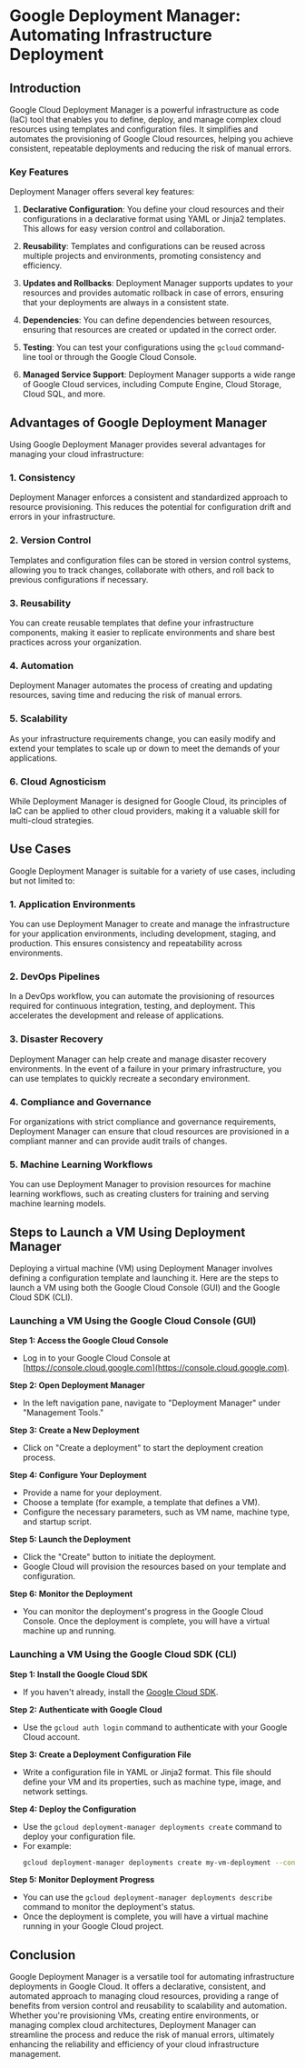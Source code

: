 # Google Deployment Manager: Automating Infrastructure Deployment

## Introduction

Google Cloud Deployment Manager is a powerful infrastructure as code (IaC) tool that enables you to define, deploy, and manage complex cloud resources using templates and configuration files. It simplifies and automates the provisioning of Google Cloud resources, helping you achieve consistent, repeatable deployments and reducing the risk of manual errors.

### Key Features

Deployment Manager offers several key features:

1. **Declarative Configuration**: You define your cloud resources and their configurations in a declarative format using YAML or Jinja2 templates. This allows for easy version control and collaboration.

2. **Reusability**: Templates and configurations can be reused across multiple projects and environments, promoting consistency and efficiency.

3. **Updates and Rollbacks**: Deployment Manager supports updates to your resources and provides automatic rollback in case of errors, ensuring that your deployments are always in a consistent state.

4. **Dependencies**: You can define dependencies between resources, ensuring that resources are created or updated in the correct order.

5. **Testing**: You can test your configurations using the `gcloud` command-line tool or through the Google Cloud Console.

6. **Managed Service Support**: Deployment Manager supports a wide range of Google Cloud services, including Compute Engine, Cloud Storage, Cloud SQL, and more.

## Advantages of Google Deployment Manager

Using Google Deployment Manager provides several advantages for managing your cloud infrastructure:

### 1. Consistency

Deployment Manager enforces a consistent and standardized approach to resource provisioning. This reduces the potential for configuration drift and errors in your infrastructure.

### 2. Version Control

Templates and configuration files can be stored in version control systems, allowing you to track changes, collaborate with others, and roll back to previous configurations if necessary.

### 3. Reusability

You can create reusable templates that define your infrastructure components, making it easier to replicate environments and share best practices across your organization.

### 4. Automation

Deployment Manager automates the process of creating and updating resources, saving time and reducing the risk of manual errors.

### 5. Scalability

As your infrastructure requirements change, you can easily modify and extend your templates to scale up or down to meet the demands of your applications.

### 6. Cloud Agnosticism

While Deployment Manager is designed for Google Cloud, its principles of IaC can be applied to other cloud providers, making it a valuable skill for multi-cloud strategies.

## Use Cases

Google Deployment Manager is suitable for a variety of use cases, including but not limited to:

### 1. Application Environments

You can use Deployment Manager to create and manage the infrastructure for your application environments, including development, staging, and production. This ensures consistency and repeatability across environments.

### 2. DevOps Pipelines

In a DevOps workflow, you can automate the provisioning of resources required for continuous integration, testing, and deployment. This accelerates the development and release of applications.

### 3. Disaster Recovery

Deployment Manager can help create and manage disaster recovery environments. In the event of a failure in your primary infrastructure, you can use templates to quickly recreate a secondary environment.

### 4. Compliance and Governance

For organizations with strict compliance and governance requirements, Deployment Manager can ensure that cloud resources are provisioned in a compliant manner and can provide audit trails of changes.

### 5. Machine Learning Workflows

You can use Deployment Manager to provision resources for machine learning workflows, such as creating clusters for training and serving machine learning models.

## Steps to Launch a VM Using Deployment Manager

Deploying a virtual machine (VM) using Deployment Manager involves defining a configuration template and launching it. Here are the steps to launch a VM using both the Google Cloud Console (GUI) and the Google Cloud SDK (CLI).

### Launching a VM Using the Google Cloud Console (GUI)

**Step 1: Access the Google Cloud Console**
- Log in to your Google Cloud Console at [https://console.cloud.google.com](https://console.cloud.google.com).

**Step 2: Open Deployment Manager**
- In the left navigation pane, navigate to "Deployment Manager" under "Management Tools."

**Step 3: Create a New Deployment**
- Click on "Create a deployment" to start the deployment creation process.

**Step 4: Configure Your Deployment**
- Provide a name for your deployment.
- Choose a template (for example, a template that defines a VM).
- Configure the necessary parameters, such as VM name, machine type, and startup script.

**Step 5: Launch the Deployment**
- Click the "Create" button to initiate the deployment.
- Google Cloud will provision the resources based on your template and configuration.

**Step 6: Monitor the Deployment**
- You can monitor the deployment's progress in the Google Cloud Console. Once the deployment is complete, you will have a virtual machine up and running.

### Launching a VM Using the Google Cloud SDK (CLI)

**Step 1: Install the Google Cloud SDK**
- If you haven't already, install the [Google Cloud SDK](https://cloud.google.com/sdk/docs/install).

**Step 2: Authenticate with Google Cloud**
- Use the `gcloud auth login` command to authenticate with your Google Cloud account.

**Step 3: Create a Deployment Configuration File**
- Write a configuration file in YAML or Jinja2 format. This file should define your VM and its properties, such as machine type, image, and network settings.

**Step 4: Deploy the Configuration**
- Use the `gcloud deployment-manager deployments create` command to deploy your configuration file.
- For example:
  ```bash
  gcloud deployment-manager deployments create my-vm-deployment --config my-vm-config.yaml
  ```

**Step 5: Monitor Deployment Progress**
- You can use the `gcloud deployment-manager deployments describe` command to monitor the deployment's status.
- Once the deployment is complete, you will have a virtual machine running in your Google Cloud project.

## Conclusion

Google Deployment Manager is a versatile tool for automating infrastructure deployments in Google Cloud. It offers a declarative, consistent, and automated approach to managing cloud resources, providing a range of benefits from version control and reusability to scalability and automation. Whether you're provisioning VMs, creating entire environments, or managing complex cloud architectures, Deployment Manager can streamline the process and reduce the risk of manual errors, ultimately enhancing the reliability and efficiency of your cloud infrastructure management.
